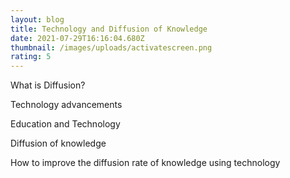 ```yaml
---
layout: blog
title: Technology and Diffusion of Knowledge
date: 2021-07-29T16:16:04.680Z
thumbnail: /images/uploads/activatescreen.png
rating: 5
---
```

What is Diffusion?

Technology advancements

Education and Technology

Diffusion of knowledge

How to improve the diffusion rate of knowledge using technology